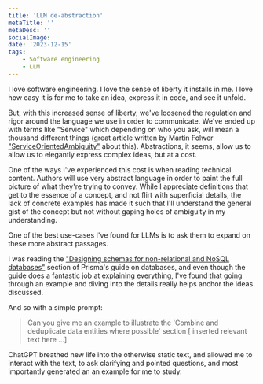 ```yaml
---
title: 'LLM de-abstraction'
metaTitle: ''
metaDesc: ''
socialImage:
date: '2023-12-15'
tags:
    - Software engineering
    - LLM
---
```


I love software engineering. I love the sense of liberty it installs in me.
I love how easy it is for me to take an idea, express it in code, and see it unfold.

But, with this increased sense of liberty, we've loosened the regulation and rigor around the language we use in order to communicate.
We've ended up with terms like "Service" which depending on who you ask, will mean a thousand different things (great article written by Martin Folwer ["ServiceOrientedAmbiguity"](https://martinfowler.com/bliki/ServiceOrientedAmbiguity.html) about this).
Abstractions, it seems, allow us to allow us to elegantly express complex ideas, but at a cost.

One of the ways I've experienced this cost is when reading technical content.
Authors will use very abstract language in order to paint the full picture of what they're trying to convey.
While I appreciate definitions that get to the essence of a concept, and not flirt with superficial details, the lack of concrete examples has made it such that I'll understand the general gist of the concept but not without gaping holes of ambiguity in my understanding.

One of the best use-cases I've found for LLMs is to ask them to expand on these more abstract passages.

I was reading the ["Designing schemas for non-relational and NoSQL databases"](https://www.prisma.io/dataguide/intro/intro-to-schemas#designing-schemas-for-non-relational-and-nosql-databases)
section of Prisma's guide on databases, and even though the guide does a fantastic job at explaining everything, I've found that going through an example and diving into the details really helps anchor the ideas discussed.

And so with a simple prompt:

> Can you give me an example to illustrate the 'Combine and deduplicate data entities where possible' section
> [ inserted relevant text here ...]

ChatGPT breathed new life into the otherwise static text, and allowed me to interact with the text, to ask clarifying and pointed questions, and most importantly generated an an example for me to study.
